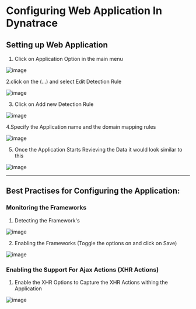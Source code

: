 # Configuring Web Application In Dynatrace

## Setting up Web Application

1. Click on Application Option in the main menu

  ![image](https://user-images.githubusercontent.com/19278855/123460806-d44e1680-d605-11eb-9df6-2f6f6d189c6a.png)

2.click on the (...) and select Edit Detection Rule

  ![image](https://user-images.githubusercontent.com/19278855/123460895-f34ca880-d605-11eb-9163-171ded3f8a1a.png)

3. Click on Add new Detection Rule

  ![image](https://user-images.githubusercontent.com/19278855/123460968-111a0d80-d606-11eb-97a8-feae89a8cf61.png)

4.Specify the Application name and the domain mapping rules

  ![image](https://user-images.githubusercontent.com/19278855/123461134-50485e80-d606-11eb-93e5-607815f2176e.png)
 
5. Once the Application Starts Revieving the Data it would look similar to this

  ![image](https://user-images.githubusercontent.com/19278855/123461765-19bf1380-d607-11eb-8fdd-4773504d39bc.png)

-------------------------------------

## Best Practises for Configuring the Application: 

### Monitoring the Frameworks

1. Detecting the Framework's

  ![image](https://user-images.githubusercontent.com/19278855/123461964-5db21880-d607-11eb-8809-5446578c8667.png)
  
2. Enabling the Frameworks (Toggle the options on and click on Save)

  ![image](https://user-images.githubusercontent.com/19278855/123462229-a8cc2b80-d607-11eb-8a06-70e6b3e832c5.png)

### Enabling the Support For Ajax Actions (XHR Actions)

1. Enable the XHR Options to Capture the XHR Actions withing the Application

  ![image](https://user-images.githubusercontent.com/19278855/123462377-e16c0500-d607-11eb-8393-8bc8b3fbe664.png)

